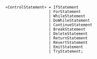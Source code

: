 <!-- This file is generated automatically by infrastructure scripts. Please don't edit by hand. -->

```{ .ebnf .slang-ebnf #ControlStatement }
«ControlStatement» = IfStatement
                   | ForStatement
                   | WhileStatement
                   | DoWhileStatement
                   | ContinueStatement
                   | BreakStatement
                   | DeleteStatement
                   | ReturnStatement
                   | RevertStatement
                   | EmitStatement
                   | TryStatement;
```
